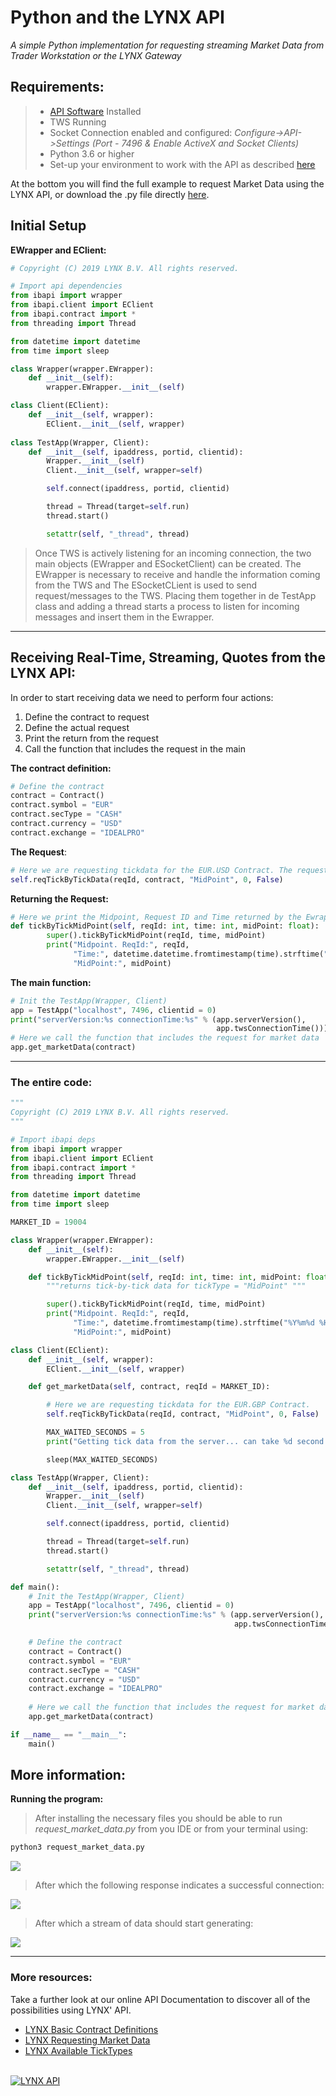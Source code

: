 # Python and the LYNX API

*A simple Python implementation for requesting streaming Market Data from Trader Workstation or the LYNX Gateway*

## Requirements:

> - [API Software](https://lynxbroker.github.io/#/API_versions) Installed
>- TWS Running
> - Socket Connection enabled and configured: *Configure->API->Settings* *(Port - 7496 & Enable ActiveX and Socket Clients)*
> - Python 3.6 or higher
> - Set-up your environment to work with the API as described [here](/articles/Python/README.md)
> 


At the bottom you will find the full example to request Market Data using the LYNX API, or download the .py file directly [here](/request_market_data.py). 

## Initial Setup

**EWrapper and EClient:**

```python
# Copyright (C) 2019 LYNX B.V. All rights reserved.

# Import api dependencies
from ibapi import wrapper
from ibapi.client import EClient
from ibapi.contract import *
from threading import Thread

from datetime import datetime
from time import sleep

class Wrapper(wrapper.EWrapper):
    def __init__(self):
        wrapper.EWrapper.__init__(self)

class Client(EClient):
    def __init__(self, wrapper):
        EClient.__init__(self, wrapper)
        
class TestApp(Wrapper, Client):
    def __init__(self, ipaddress, portid, clientid):
        Wrapper.__init__(self)
        Client.__init__(self, wrapper=self)

        self.connect(ipaddress, portid, clientid)

        thread = Thread(target=self.run)
        thread.start()

        setattr(self, "_thread", thread)

```

> Once TWS is actively listening for an incoming connection, the two main objects (EWrapper and ESocketClient) can be created. The EWrapper is necessary to receive and handle the information coming from the TWS and The ESocketCLient is used to send request/messages to the TWS. Placing them together in de TestApp class and adding a thread starts a process to listen for incoming messages and insert them in the Ewrapper. 

---

## Receiving Real-Time, Streaming, Quotes from the LYNX API:

In order to start receiving data we need to perform four actions:

1. Define the contract to request
2. Define the actual request
3. Print the return from the request
4. Call the function that includes the request in the main

**The contract definition:**

```python
# Define the contract
contract = Contract()
contract.symbol = "EUR"
contract.secType = "CASH"
contract.currency = "USD"
contract.exchange = "IDEALPRO"
```

**The Request**:

```python
# Here we are requesting tickdata for the EUR.USD Contract. The request is inserted in a function placed in the EClient class. 
self.reqTickByTickData(reqId, contract, "MidPoint", 0, False)
```

**Returning the Request:**

```python
# Here we print the Midpoint, Request ID and Time returned by the Ewrapper from the request
def tickByTickMidPoint(self, reqId: int, time: int, midPoint: float):
        super().tickByTickMidPoint(reqId, time, midPoint)
        print("Midpoint. ReqId:", reqId,
              "Time:", datetime.datetime.fromtimestamp(time).strftime("%Y%m%d %H:%M:%S"),
              "MidPoint:", midPoint)   
```

**The main function:**

```python
# Init the TestApp(Wrapper, Client)
app = TestApp("localhost", 7496, clientid = 0)
print("serverVersion:%s connectionTime:%s" % (app.serverVersion(),
                                              app.twsConnectionTime()))
# Here we call the function that includes the request for market data                                              
app.get_marketData(contract)
```
                                             
---

### The entire code:


```python
"""
Copyright (C) 2019 LYNX B.V. All rights reserved.
"""

# Import ibapi deps
from ibapi import wrapper
from ibapi.client import EClient
from ibapi.contract import *
from threading import Thread

from datetime import datetime
from time import sleep

MARKET_ID = 19004

class Wrapper(wrapper.EWrapper):
    def __init__(self):
        wrapper.EWrapper.__init__(self)

    def tickByTickMidPoint(self, reqId: int, time: int, midPoint: float):
        """returns tick-by-tick data for tickType = "MidPoint" """

        super().tickByTickMidPoint(reqId, time, midPoint)
        print("Midpoint. ReqId:", reqId,
              "Time:", datetime.fromtimestamp(time).strftime("%Y%m%d %H:%M:%S"),
              "MidPoint:", midPoint)

class Client(EClient):
    def __init__(self, wrapper):
        EClient.__init__(self, wrapper)

    def get_marketData(self, contract, reqId = MARKET_ID):

        # Here we are requesting tickdata for the EUR.GBP Contract.
        self.reqTickByTickData(reqId, contract, "MidPoint", 0, False)

        MAX_WAITED_SECONDS = 5
        print("Getting tick data from the server... can take %d second to complete" % MAX_WAITED_SECONDS)

        sleep(MAX_WAITED_SECONDS)

class TestApp(Wrapper, Client):
    def __init__(self, ipaddress, portid, clientid):
        Wrapper.__init__(self)
        Client.__init__(self, wrapper=self)

        self.connect(ipaddress, portid, clientid)

        thread = Thread(target=self.run)
        thread.start()

        setattr(self, "_thread", thread)

def main():
    # Init the TestApp(Wrapper, Client)
    app = TestApp("localhost", 7496, clientid = 0)
    print("serverVersion:%s connectionTime:%s" % (app.serverVersion(),
                                                  app.twsConnectionTime()))

    # Define the contract
    contract = Contract()
    contract.symbol = "EUR"
    contract.secType = "CASH"
    contract.currency = "USD"
    contract.exchange = "IDEALPRO"
    
    # Here we call the function that includes the request for market data   
    app.get_marketData(contract)

if __name__ == "__main__":
    main()
```


## More information:

**Running the program:**


> After installing the necessary files you should be able to run *request_market_data.py* from you IDE or from your terminal using:

```bash
python3 request_market_data.py
```

![](images/run_from_terminal2.png)

> After which the following response indicates a successful connection:

![](images/output_from_console.png)


> After which a stream of data should start generating:

![](images/output_from_console2.png)

---

### More resources:

Take a further look at our online API Documentation to discover all of the possibilities using LYNX' API.

- [LYNX Basic Contract Definitions](https://lynxbroker.github.io/#/BasicContracts.md)
- [LYNX Requesting Market Data](https://lynxbroker.github.io/#/TopMarketData.md)
- [LYNX Available TickTypes](https://lynxbroker.github.io/#/TickTypes.md)
<br/>
<a href="https://lynx.nl"><img src="images/logo_cover.svg" alt="LYNX API"></a>
